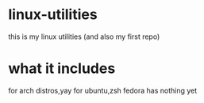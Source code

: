 # linux-utilities
this is my linux utilities (and also my first repo)
# what it includes
for arch distros,yay
for ubuntu,zsh
fedora has nothing yet
